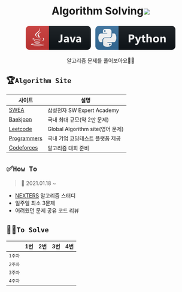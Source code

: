 <div align="center">
<h1>Algorithm Solving<img src="https://media.giphy.com/media/JOSBoxT3dploPJ1ams/giphy.gif" width="35px"></h1>

<img src="https://github.com/jun108059/jun108059/blob/master/svg/dev/languages/java.svg" alt="Java" style="vertical-align:top; margin:4px">
<img src="https://github.com/jun108059/jun108059/blob/master/svg/dev/languages/python.svg" alt="python" style="vertical-align:top; margin:4px">


알고리즘 문제를 풀어보아요🙆‍♂️

</div>

## 🏆`Algorithm Site`

| 사이트 | 설명 |
|---|---|
| [SWEA](https://swexpertacademy.com/main/main.do) | 삼성전자 SW Expert Academy |
| [Baekjoon](https://www.acmicpc.net/) | 국내 최대 규모(약 2만 문제) |
| [Leetcode](https://leetcode.com/) | Global Algorithm site(영어 문제) |
| [Programmers](https://programmers.co.kr/) | 국내 기업 코딩테스트 플랫폼 제공 |
| [Codeforces](https://codeforces.com/) | 알고리즘 대회 준비 |



## ✅`How To`

> 📆 2021.01.18 ~ 

- [NEXTERS](https://github.com/Nexters-Algorithm-Study) 알고리즘 스터디
- 일주일 최소 3문제
- 어려웠던 문제 공유 코드 리뷰

## 👩‍💻`To Solve`

|  | 1번 | 2번 | 3번 | 4번 |
|:---:|:---:|:---:|:---:|:---:|
| `1주차` |  |  |  |  |
| `2주차` |  |  |  |  |
| `3주차` |  |  |  |  |
| `4주차` |  |  |  |  |

